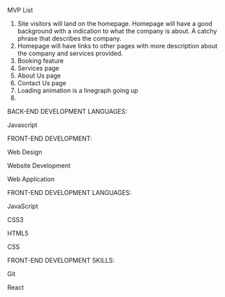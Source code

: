 MVP List
1. Site visitors will land on the homepage. Homepage will have a good background with a indication to what the company is about. A catchy phrase that describes the company.
2. Homepage will have links to other pages with more description about the company and services provided.
3. Booking feature
4. Services page
5. About Us page
6. Contact Us page
7. Loading animation is a linegraph going up
8. 


BACK-END DEVELOPMENT LANGUAGES:

Javascript

FRONT-END DEVELOPMENT:

Web Design

Website Development

Web Application

FRONT-END DEVELOPMENT LANGUAGES:

JavaScript

CSS3

HTML5

CSS

FRONT-END DEVELOPMENT SKILLS:

Git

React
